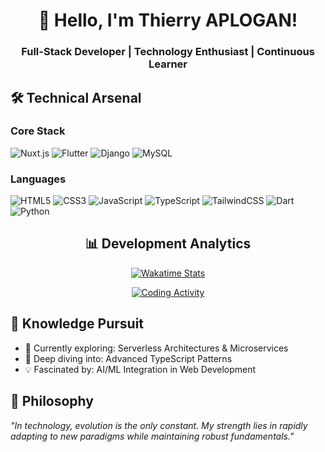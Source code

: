 <div align="center">
  
# 👋 Hello, I'm Thierry APLOGAN!

### Full-Stack Developer | Technology Enthusiast | Continuous Learner

</div>

## 🛠 Technical Arsenal

### Core Stack
![Nuxt.js](https://img.shields.io/badge/Nuxt-002E3B?style=for-the-badge&logo=nuxt.js&logoColor=#00DC82)
![Flutter](https://img.shields.io/badge/Flutter-02569B?style=for-the-badge&logo=flutter&logoColor=white)
![Django](https://img.shields.io/badge/Django-092E20?style=for-the-badge&logo=django&logoColor=white)
![MySQL](https://img.shields.io/badge/MySQL-005C84?style=for-the-badge&logo=mysql&logoColor=white)

### Languages
![HTML5](https://img.shields.io/badge/html5-%23E34F26.svg?style=for-the-badge&logo=html5&logoColor=white)
![CSS3](https://img.shields.io/badge/css3-%231572B6.svg?style=for-the-badge&logo=css3&logoColor=white)
![JavaScript](https://img.shields.io/badge/javascript-%23323330.svg?style=for-the-badge&logo=javascript&logoColor=%23F7DF1E)
![TypeScript](https://img.shields.io/badge/TypeScript-3178C6?style=for-the-badge&logo=typescript&logoColor=white)
![TailwindCSS](https://img.shields.io/badge/Tailwind_CSS-38B2AC?style=for-the-badge&logo=tailwind-css&logoColor=white)
![Dart](https://img.shields.io/badge/Dart-0175C2?style=for-the-badge&logo=dart&logoColor=white)
![Python](https://img.shields.io/badge/Python-3776AB?style=for-the-badge&logo=python&logoColor=white)

<div align="center">

## 📊 Development Analytics

<!-- Replace 'WAKATIME_USERNAME' with your actual WakaTime username -->
[![Wakatime Stats](https://github-readme-stats.vercel.app/api/wakatime?username=Gatyd&layout=compact&theme=vision-friendly-dark&hide_border=true&custom_title=Weekly%20Development%20Breakdown)](https://wakatime.com/@Gatyd)

[![Coding Activity](https://wakatime.com/share/@Gatyd/7805a9b6-4614-4f0b-87bd-9a8de0393e8e.svg)](https://wakatime.com/@Gatyd)

</div>

## 🧠 Knowledge Pursuit
- 🔭 Currently exploring: Serverless Architectures & Microservices
- 🌱 Deep diving into: Advanced TypeScript Patterns
- 💡 Fascinated by: AI/ML Integration in Web Development

## 🚀 Philosophy
*"In technology, evolution is the only constant. My strength lies in rapidly adapting to new paradigms while maintaining robust fundamentals."*
